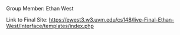 Group Member:
Ethan West

Link to Final Site:
https://ewest3.w3.uvm.edu/cs148/live-Final-Ethan-West/Interface/templates/index.php